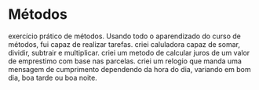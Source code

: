 # Métodos
exercício prático de métodos.
Usando todo o aparendizado do curso de métodos, fui capaz de realizar tarefas.
criei caluladora capaz de somar, dividir, subtrair e multiplicar.
criei um metodo de calcular juros de um valor de emprestimo com base nas parcelas.
criei um relogio que manda uma mensagem de cumprimento dependendo da hora do dia, variando em bom dia, boa tarde ou boa noite.
